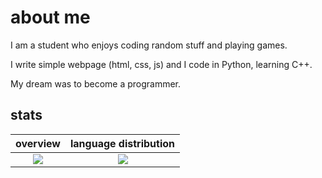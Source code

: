 # about me

<p>I am a student who enjoys coding random stuff and playing games.</p>
<p>I write simple webpage (html, css, js) and I code in Python, learning C++.</p>
<p>My dream was to become a programmer.</p>

## stats

overview                   |language distribution
:-------------------------:|:-------------------------:
![](https://github-readme-stats.vercel.app/api?username=XyrenTheCoder&show_icons=true&hide_border=true&line_height=20&title_color=3de6e6&icon_color=3de6e6&show_owner=true&count_private=true&theme=dark)   |  ![](https://github-readme-stats.vercel.app/api/top-langs/?username=XyrenTheCoder&layout=compact&langs_count=6&theme=dark)


